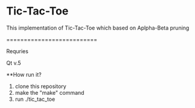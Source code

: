 <h1>Tic-Tac-Toe</h1>

<p>This implementation of Tic-Tac-Toe which based on Aplpha-Beta pruning</p>


==========================

<p>Requries</p>
    Qt v.5

**How run it?

1. clone this repository
2. make the "make" command
3. run ./tic_tac_toe



